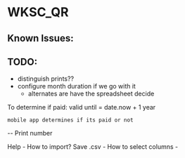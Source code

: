 # WKSC_QR

## Known Issues:

## TODO:
- distinguish prints??
- configure month duration if we go with it
	- alternates are have the spreadsheet decide


To determine if paid: 
	valid until = date.now + 1 year
	
	mobile app determines if its paid or not

-- Print number 


Help 
	- How to import? Save .csv
	- How to select columns
	- 